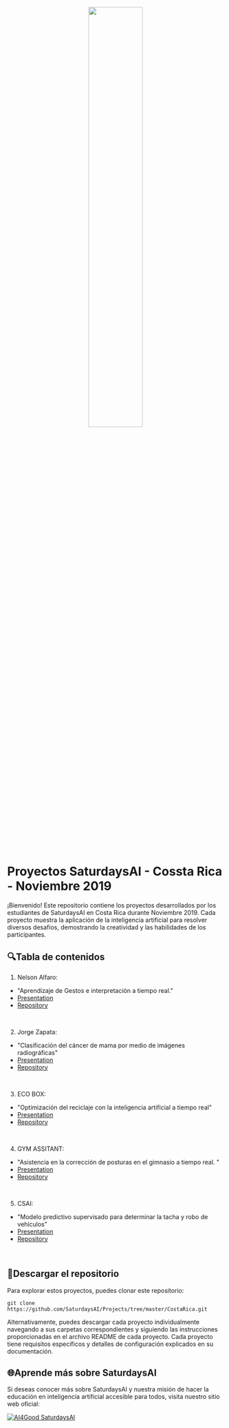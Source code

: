 <p align="center"><img width="50%" src="https://saturdaysai.github.io/saturdaysai/images/logo.png" /></p>

# Proyectos SaturdaysAI - Cossta Rica - Noviembre 2019

¡Bienvenido! Este repositorio contiene los proyectos desarrollados por los estudiantes de SaturdaysAI en Costa Rica durante Noviembre 2019. Cada proyecto muestra la aplicación de la inteligencia artificial para resolver diversos desafíos, demostrando la creatividad y las habilidades de los participantes.

## 🔍Tabla de contenidos

1) Nelson Alfaro:
-  "Aprendizaje de Gestos e interpretación a tiempo real."
- [Presentation](https://github.com/saturdaysaicr/Projects/tree/master/2019_November)
- [Repository](https://github.com/saturdaysaicr/Projects/tree/master/2019_November)
<br/>

2) Jorge Zapata:
-  "Clasificación del cáncer de mama por medio de imágenes radiográficas"
- [Presentation](https://github.com/saturdaysaicr/Projects/tree/master/2019_November)
- [Repository](https://github.com/saturdaysaicr/Projects/tree/master/2019_November)
<br/>

3) ECO BOX:
- "Optimización del reciclaje con la inteligencia artificial a tiempo real" 
- [Presentation](https://github.com/saturdaysaicr/Projects/tree/master/2019_November)
- [Repository](https://github.com/saturdaysaicr/Projects/tree/master/2019_November)
<br/>

4) GYM ASSITANT:
- "Asistencia en la corrección de posturas en el gimnasio a tiempo real. " 
- [Presentation](https://github.com/saturdaysaicr/Projects/tree/master/2019_November)
- [Repository](https://github.com/saturdaysaicr/Projects/tree/master/2019_November)
<br/>

5) CSAI:
- "Modelo predictivo supervisado para determinar la tacha y robo de vehículos" 
- [Presentation](https://github.com/saturdaysaicr/Projects/tree/master/2019_November)
- [Repository](https://github.com/saturdaysaicr/Projects/tree/master/2019_November)
<br/>

## 💾Descargar el repositorio

Para explorar estos proyectos, puedes clonar este repositorio:
```
git clone https://github.com/SaturdaysAI/Projects/tree/master/CostaRica.git
```
Alternativamente, puedes descargar cada proyecto individualmente navegando a sus carpetas correspondientes y siguiendo las instrucciones proporcionadas en el archivo README de cada proyecto.
Cada proyecto tiene requisitos específicos y detalles de configuración explicados en su documentación.

## 🌐Aprende más sobre SaturdaysAI

Si deseas conocer más sobre SaturdaysAI y nuestra misión de hacer la educación en inteligencia artificial accesible para todos, visita nuestro sitio web oficial:

[![AI4Good SaturdaysAI](https://img.shields.io/badge/AI4Good-SaturdaysAI-orange)](https://saturdays.ai/)
